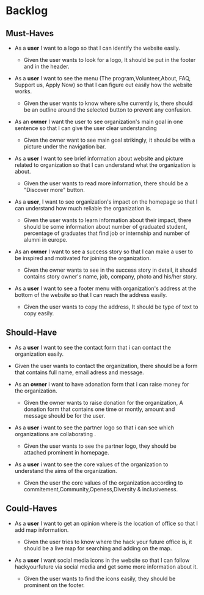 # Backlog

## Must-Haves

- As a **user** I want to a logo so that I can identify the website easily.

  - Given the user wants to look for a logo, It should be put in the footer and in the header.

- As a **user** I want to see the menu (The program,Volunteer,About, FAQ, Support us, Apply Now) so that I can figure out easily how the website works.

  - Given the user wants to know where s/he currently is, there should be an outline around the selected button to prevent any confusion.

- As an **owner** I want the user to see organization's main goal in one sentence so that I can give the user clear understanding
  
  - Given the owner want to see main goal strikingly, it should be with a picture  under the navigation bar.

- As a **user** I want to see brief information about website and picture related to organization so that I can understand what the organization is about.

  - Given the user wants to read more information, there should be a "Discover more" button.

- As a **user**, I want to see organization's impact on the homepage so that I can understand how much reliable the organization is.
  
  - Given the user wants to learn information about their impact, there should be some information about number of graduated student, percentage of graduates that find job or internship and number of alumni in europe.

- As an **owner** I want to see a success story so that I can make a user to be inspired and motivated for joining the organization.

  - Given the owner wants to see in the success story in detail, it should contains story owner's name, job, company, photo and his/her story.

- As a **user** I want to see a footer menu with organization's address at the bottom of the website so that I can reach the address easily.

  - Given the user wants to copy the address, It should be type of text to copy easily.

## Should-Have

 - As a **user** I want to see the contact form that i can contact the organization easily.

  - Given the user wants to contact the organization, there should be a form that contains full name, email adress and message.
    
- As an **owner** i want to have adonation form that i can raise money for the organization.

  - Given the owner wants to raise donation for the organization, A donation form that contains one time or montly, amount and message should be for the user.

- As a **user** i want to see the partner logo so that i can see which organizations are collaborating .

  - Given the user wants to see the partner logo, they should be attached prominent in homepage.
   
- As a **user** i want to see the core values of the organization to understand the aims of the organization.

  - Given the user the core values of the organization according to commitement,Community,Openess,Diversity & inclusiveness.

## Could-Haves

- As a **user** I want to get an opinion where is the location of office so that I add map information.

  - Given the user tries to know where the hack your future office is, it should be a live map for searching and adding on the map.
  
- As a **user** I want social media icons in the website so that I can follow hackyourfuture via social media and get some more information about it.

  - Given the user wants to find the icons easily, they should be prominent on the footer.